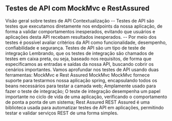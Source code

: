 ## Testes de API com MockMvc e RestAssured

Visão geral sobre testes de API
Contextualização
  -- Testes de API são testes que executamos diretamente nos endpoints da nossa aplicação, de forma a validar comportamentos inesperados, evitando que usuários e aplicações desta API recebam resultados inesperados.
  -- Por meio dos testes é possível avaliar critérios da API como funcionalidade, desempenho, confiabilidade e segurança.
Testes de API são um tipo de teste de integração
Lembrando, que os testes de integração são chamados de testes em caixa preta, ou seja, baseado nos requisitos, de forma que especificamos as entradas e saídas da nossa API, buscando cobrir os cenários importantes.
Vamos aprofundar nos testes de API usando duas ferramentas: MockMvc e Rest Assured
MockMvc
MockMvc fornece suporte para testarmos nossa aplicação spring, encapsulando todos os beans necessários para testar a camada web;
Amplamente usado para fazer o teste de integração;
O teste de integração desempenha um papel importante no ciclo de vida de uma aplicação, verificando o comportamento de ponta a ponta de um sistema;
Rest Assured
REST Assured é uma biblioteca usada para automatizar testes de API em aplicações, permitindo testar e validar serviços REST de uma forma simples.
